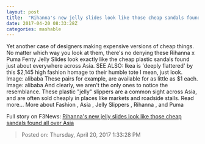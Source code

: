 ```yaml
---
layout: post
title:  "Rihanna's new jelly slides look like those cheap sandals found all over Asia"
date: 2017-04-20 08:33:28Z
categories: mashable
---
```


Yet another case of designers making expensive versions of cheap things. No matter which way you look at them, there's no denying these Rihanna x Puma Fenty Jelly Slides look exactly like the cheap plastic sandals found just about everywhere across Asia. SEE ALSO: Ikea is 'deeply flattered' by this $2,145 high fashion homage to their humble tote I mean, just look. Image: alibaba These pairs for example, are available for as little as $1 each. Image: alibaba And clearly, we aren't the only ones to notice the resemblance. These plastic "jelly" slippers are a common sight across Asia, and are often sold cheaply in places like markets and roadside stalls. Read more... More about Fashion , Asia , Jelly Slippers , Rihanna , and Puma


Full story on F3News: [Rihanna's new jelly slides look like those cheap sandals found all over Asia](http://www.f3nws.com/n/WAjPZ)

> Posted on: Thursday, April 20, 2017 1:33:28 PM
